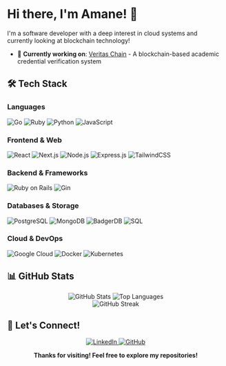 # Hi there, I'm Amane! 👋

I'm a software developer with a deep interest in cloud systems and currently looking at blockchain technology! 

- 🔭 **Currently working on**: [Veritas Chain](https://github.com/amanechibana/veritas-chain) - A blockchain-based academic credential verification system

## 🛠️ Tech Stack

### Languages
![Go](https://img.shields.io/badge/Go-00ADD8?style=for-the-badge&logo=go&logoColor=white)
![Ruby](https://img.shields.io/badge/Ruby-CC342D?style=for-the-badge&logo=ruby&logoColor=white)
![Python](https://img.shields.io/badge/Python-3776AB?style=for-the-badge&logo=python&logoColor=white)
![JavaScript](https://img.shields.io/badge/JavaScript-F7DF1E?style=for-the-badge&logo=javascript&logoColor=black)

### Frontend & Web
![React](https://img.shields.io/badge/React-20232A?style=for-the-badge&logo=react&logoColor=61DAFB)
![Next.js](https://img.shields.io/badge/Next.js-000000?style=for-the-badge&logo=next.js&logoColor=white)
![Node.js](https://img.shields.io/badge/Node.js-43853D?style=for-the-badge&logo=node.js&logoColor=white)
![Express.js](https://img.shields.io/badge/Express.js-404D59?style=for-the-badge&logo=express&logoColor=white)
![TailwindCSS](https://img.shields.io/badge/Tailwind_CSS-38B2AC?style=for-the-badge&logo=tailwind-css&logoColor=white)

### Backend & Frameworks
![Ruby on Rails](https://img.shields.io/badge/Ruby_on_Rails-CC0000?style=for-the-badge&logo=ruby-on-rails&logoColor=white)
![Gin](https://img.shields.io/badge/Gin-00ADD8?style=for-the-badge&logo=go&logoColor=white)

### Databases & Storage
![PostgreSQL](https://img.shields.io/badge/PostgreSQL-316192?style=for-the-badge&logo=postgresql&logoColor=white)
![MongoDB](https://img.shields.io/badge/MongoDB-4EA94B?style=for-the-badge&logo=mongodb&logoColor=white)
![BadgerDB](https://img.shields.io/badge/BadgerDB-000000?style=for-the-badge&logo=badger&logoColor=white)
![SQL](https://img.shields.io/badge/SQL-336791?style=for-the-badge&logo=sql&logoColor=white)

### Cloud & DevOps
![Google Cloud](https://img.shields.io/badge/Google_Cloud-4285F4?style=for-the-badge&logo=google-cloud&logoColor=white)
![Docker](https://img.shields.io/badge/Docker-2496ED?style=for-the-badge&logo=docker&logoColor=white)
![Kubernetes](https://img.shields.io/badge/Kubernetes-326CE5?style=for-the-badge&logo=kubernetes&logoColor=white)

## 📊 GitHub Stats

<div align="center">
  <img src="https://github-readme-stats.vercel.app/api?username=amanechibana&show_icons=true&theme=tokyonight&hide_border=true&count_private=true" alt="GitHub Stats" />
  <img src="https://github-readme-stats.vercel.app/api/top-langs/?username=amanechibana&layout=compact&theme=tokyonight&hide_border=true" alt="Top Languages" />
</div>

<div align="center">
  <img src="https://github-readme-streak-stats.herokuapp.com/?user=amanechibana&theme=tokyonight&hide_border=true" alt="GitHub Streak" />
</div>

## 🤝 Let's Connect!

<div align="center">
  <a href="https://linkedin.com/in/amane-chibana">
    <img src="https://img.shields.io/badge/LinkedIn-0077B5?style=for-the-badge&logo=linkedin&logoColor=white" alt="LinkedIn" />
  </a>
  <a href="https://github.com/amanechibana">
    <img src="https://img.shields.io/badge/GitHub-100000?style=for-the-badge&logo=github&logoColor=white" alt="GitHub" />
  </a>
  
  **Thanks for visiting! Feel free to explore my repositories!** 
</div>
